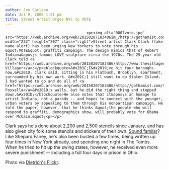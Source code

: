```yaml
---
author: Jen Carlson
date: Jul 9, 2008 1:21 pm
title: Street Artist Urges NYC to VOTE
---
```


	
										<p><img alt="0807vote.jpg" src="https://web.archive.org/web/20150207183406im_/http://gothamist.com/attachments/arts_jen/0807vote.jpg" width="232" height="207" class="right">Street artist Clark Clark (fake name alert) has been urging New Yorkers to vote through his &quot;VOTE&quot; graffiti campaign. The design mimics that of Robert Indiana&apos;s famous LOVE sculpture circa the 1970s. The 25-year-old Clark told <a href="https://web.archive.org/web/20150207183406/http://www.thevillager.com/villager_270/gettingthemessage.html">The Villager</a>:</p><blockquote>&#x201C;I&#x2019;ve hit four boroughs now,&#x201D; Clark said, sitting in his Flatbush, Brooklyn, apartment, surrounded by his own work. &#x201C;I still want to do Staten Island. I had wanted to go and do all of <a href="https://web.archive.org/web/20150207183406/http://gothamist.com/tags/Vito%20Fossella">Vito Fossella</a>&#x2019;s walls, but he did the right thing and stepped down.&#x201D;</blockquote>He also notes that it&apos;s an homage to artist Indiana, not a parody -- and hopes to connect with the younger, urban voters by appealing to them through his nonpartisan campaign. He told the paper, however, that he thinks &quot;the people who will respond to graffiti, demographics show, will probably vote for Obama over McCain.&quot;<p></p>

<p>Clark says he&apos;s done about 2,200 and 2,500 stencils since January, and has also given city folk some stencils and stickers of their own. <a href="https://web.archive.org/web/20150207183406/http://gothamist.com/2007/06/21/interview_shepa.php">Sound familar</a>? Like Shepard Fairey, he&apos;s also been busted a few times, being written up four times in New York already, and spending one night in The Tombs. When he tried to hit up the swing states, however, he received even more severe punishment -- including a full four days in prison in Ohio. </p>

<p><span class="photo_caption">Photo via <a href="https://web.archive.org/web/20150207183406/http://www.flickr.com/photos/dietrich/2194481348">Dietrich&apos;s Flickr</a>.</span></p>					
										
									
				